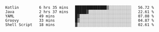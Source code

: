 <!--START_SECTION:waka-->
```text
Kotlin         6 hrs 35 mins   ██████████████▒░░░░░░░░░░   56.72 % 
Java           2 hrs 37 mins   █████▓░░░░░░░░░░░░░░░░░░░   22.61 % 
YAML           49 mins         █▓░░░░░░░░░░░░░░░░░░░░░░░   07.08 % 
Groovy         33 mins         █▒░░░░░░░░░░░░░░░░░░░░░░░   04.87 % 
Shell Script   18 mins         ▓░░░░░░░░░░░░░░░░░░░░░░░░   02.61 % 
```
<!--END_SECTION:waka-->
